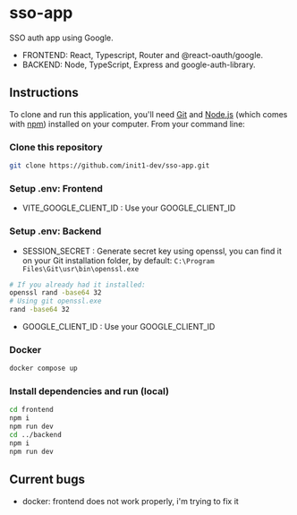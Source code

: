 # sso-app

SSO auth app using Google.

- FRONTEND: React, Typescript, Router and @react-oauth/google.
- BACKEND: Node, TypeScript, Express and google-auth-library.

## Instructions

To clone and run this application, you'll need [Git](https://git-scm.com) and [Node.js](https://nodejs.org/en/download/) (which comes with [npm](http://npmjs.com)) installed on your computer. From your command line:

### Clone this repository
```bash
git clone https://github.com/init1-dev/sso-app.git
```
### Setup .env: Frontend
- VITE_GOOGLE_CLIENT_ID : Use your GOOGLE_CLIENT_ID

### Setup .env: Backend
- SESSION_SECRET : Generate secret key using openssl, you can find it on your Git installation folder, by default: `C:\Program Files\Git\usr\bin\openssl.exe`
```bash
# If you already had it installed:
openssl rand -base64 32
# Using git openssl.exe
rand -base64 32
```
- GOOGLE_CLIENT_ID : Use your GOOGLE_CLIENT_ID

### Docker
```bash
docker compose up
```

### Install dependencies and run (local)
```bash
cd frontend
npm i
npm run dev
cd ../backend
npm i
npm run dev
```

## Current bugs
- docker: frontend does not work properly, i'm trying to fix it